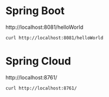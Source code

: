 
# Spring Boot

http://localhost:8081/helloWorld

```
curl http://localhost:8081/helloWorld
```

# Spring Cloud

http://localhost:8761/

```
curl http://localhost:8761/
```

